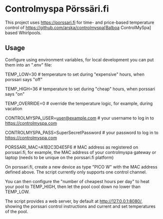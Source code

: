 # Controlmyspa Pörssäri.fi

This project uses https://porssari.fi for time- and price-based temperature control of https://github.com/arska/controlmyspa[Balboa ControlMySpa] based Whirlpools.

## Usage

Configure using environment variables, for local development you can put them into an ".env" file:

TEMP_LOW=30 # temperature to set during "expensive" hours, when porssari says "off"

TEMP_HIGH=36 # temperature to set during "cheap" hours, when porssari says "on"

TEMP_OVERRIDE=0 # override the temperature logic, for example, during vacation

CONTROLMYSPA_USER=user@example.com # your username to log in to https://controlmyspa.com

CONTROLMYSPA_PASS=SuperSecretPassword # your password to log in to https://controlmyspa.com

PORSSARI_MAC=A1B2C3D4E5F6 # MAC address as registered on porssari.fi, for example, the MAC address of your controlmyspa gateway or laptop (needs to be unique on the porssari.fi platform)

On porssari.fi, create a new device as type "PICO W" with the MAC address defined above. The script currently only supports one control channel.

You can then configure the "number of cheapest hours per day" to heat your pool to TEMP_HIGH, then let the pool cool down no lower than TEMP_LOW.

The script provides a web server, by default at http://127.0.0.1:8080/, showing the porssari control instructions and current and set temperatures of the pool.
